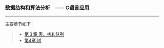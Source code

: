 ### 数据结构和算法分析　---- C语言应用

---
主要章节如下：
> * [第３章 表，栈和队列](./Chapter3:List_Stack_and_Queue.md)
> * [第4章 树](./Chapter4:Tree.md)